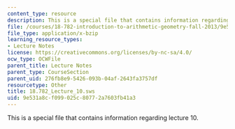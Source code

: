 ```yaml
---
content_type: resource
description: This is a special file that contains information regarding lecture 10.
file: /courses/18-782-introduction-to-arithmetic-geometry-fall-2013/9e531a8cf099025c80772a7603fb41a3_18.782_Lecture_10.sws
file_type: application/x-bzip
learning_resource_types:
- Lecture Notes
license: https://creativecommons.org/licenses/by-nc-sa/4.0/
ocw_type: OCWFile
parent_title: Lecture Notes
parent_type: CourseSection
parent_uid: 276fb8e9-5426-093b-04af-2643fa3757df
resourcetype: Other
title: 18.782_Lecture_10.sws
uid: 9e531a8c-f099-025c-8077-2a7603fb41a3
---
```

This is a special file that contains information regarding lecture 10.